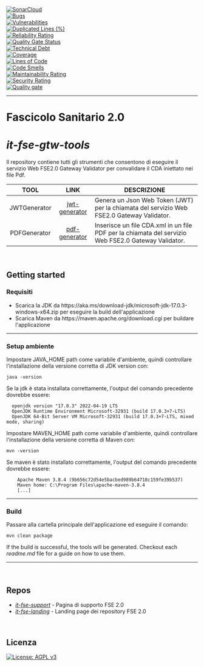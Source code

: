 [![SonarCloud](https://sonarcloud.io/images/project_badges/sonarcloud-black.svg)](https://sonarcloud.io/summary/new_code?id=it.finanze.sanita.fse2%3Agtw-tools)
<br/>
[![Bugs](https://sonarcloud.io/api/project_badges/measure?project=it.finanze.sanita.fse2%3Agtw-tools&metric=bugs)](https://sonarcloud.io/summary/new_code?id=it.finanze.sanita.fse2%3Agtw-tools)
<br/>
[![Vulnerabilities](https://sonarcloud.io/api/project_badges/measure?project=it.finanze.sanita.fse2%3Agtw-tools&metric=vulnerabilities)](https://sonarcloud.io/summary/new_code?id=it.finanze.sanita.fse2%3Agtw-tools)
<br/>
[![Duplicated Lines (%)](https://sonarcloud.io/api/project_badges/measure?project=it.finanze.sanita.fse2%3Agtw-tools&metric=duplicated_lines_density)](https://sonarcloud.io/summary/new_code?id=it.finanze.sanita.fse2%3Agtw-tools)
<br/>
[![Reliability Rating](https://sonarcloud.io/api/project_badges/measure?project=it.finanze.sanita.fse2%3Agtw-tools&metric=reliability_rating)](https://sonarcloud.io/summary/new_code?id=it.finanze.sanita.fse2%3Agtw-tools)
<br/>
[![Quality Gate Status](https://sonarcloud.io/api/project_badges/measure?project=it.finanze.sanita.fse2%3Agtw-tools&metric=alert_status)](https://sonarcloud.io/summary/new_code?id=it.finanze.sanita.fse2%3Agtw-tools)
<br/>
[![Technical Debt](https://sonarcloud.io/api/project_badges/measure?project=it.finanze.sanita.fse2%3Agtw-tools&metric=sqale_index)](https://sonarcloud.io/summary/new_code?id=it.finanze.sanita.fse2%3Agtw-tools)
<br/>
[![Coverage](https://sonarcloud.io/api/project_badges/measure?project=it.finanze.sanita.fse2%3Agtw-tools&metric=coverage)](https://sonarcloud.io/summary/new_code?id=it.finanze.sanita.fse2%3Agtw-tools)
<br/>
[![Lines of Code](https://sonarcloud.io/api/project_badges/measure?project=it.finanze.sanita.fse2%3Agtw-tools&metric=ncloc)](https://sonarcloud.io/summary/new_code?id=it.finanze.sanita.fse2%3Agtw-tools)
<br/>
[![Code Smells](https://sonarcloud.io/api/project_badges/measure?project=it.finanze.sanita.fse2%3Agtw-tools&metric=code_smells)](https://sonarcloud.io/summary/new_code?id=it.finanze.sanita.fse2%3Agtw-tools)
<br/>
[![Maintainability Rating](https://sonarcloud.io/api/project_badges/measure?project=it.finanze.sanita.fse2%3Agtw-tools&metric=sqale_rating)](https://sonarcloud.io/summary/new_code?id=it.finanze.sanita.fse2%3Agtw-tools)
<br/>
[![Security Rating](https://sonarcloud.io/api/project_badges/measure?project=it.finanze.sanita.fse2%3Agtw-tools&metric=security_rating)](https://sonarcloud.io/summary/new_code?id=it.finanze.sanita.fse2%3Agtw-tools)
<br/>
[![Quality gate](https://sonarcloud.io/api/project_badges/quality_gate?project=it.finanze.sanita.fse2%3Agtw-tools)](https://sonarcloud.io/summary/new_code?id=it.finanze.sanita.fse2%3Agtw-tools)
<br/>

---

# Fascicolo Sanitario 2.0

# _it-fse-gtw-tools_

Il repository contiene tutti gli strumenti che consentono di eseguire il servizio Web FSE2.0 Gateway Validator per convalidare il CDA iniettato nei file Pdf.

| TOOL | LINK | DESCRIZIONE |
| :------------: | :------------: | ------------ |
| JWTGenerator | [jwt-generator] | Genera un Json Web Token (JWT) per la chiamata del servizio Web FSE2.0 Gateway Validator. |
| PDFGenerator | [pdf-generator] | Inserisce un file CDA.xml in un file PDF per la chiamata del servizio Web FSE2.0 Gateway Validator. |

<br/>

## Getting started
### Requisiti
<ul>
	<li> Scarica la JDK da https://aka.ms/download-jdk/microsoft-jdk-17.0.3-windows-x64.zip per eseguire la build dell'applicazione </li>
	<li> Scarica Maven da https://maven.apache.org/download.cgi per buildare l'applicazione </li>
</ul>

---

### Setup ambiente

Impostare JAVA_HOME path come variabile d'ambiente, quindi controllare l'installazione della versione corretta di JDK version con:

`java -version`

Se la jdk è stata installata correttamente, l'output del comando precedente dovrebbe essere:

```console
  openjdk version "17.0.3" 2022-04-19 LTS
  OpenJDK Runtime Environment Microsoft-32931 (build 17.0.3+7-LTS)
  OpenJDK 64-Bit Server VM Microsoft-32931 (build 17.0.3+7-LTS, mixed mode, sharing)
```

Impostare MAVEN_HOME path come variabile d'ambiente, quindi controllare l'installazione della versione corretta di Maven con:

`mvn -version`

Se maven è stato installato correttamente, l'output del comando precedente dovrebbe essere:

```console
	Apache Maven 3.8.4 (9b656c72d54e5bacbed989b64718c159fe39b537)
	Maven home: C:\Program Files\apache-maven-3.8.4
	[...]
```
---

### Build

Passare alla cartella principale dell'applicazione ed eseguire il comando:

`mvn clean package`

If the build is successful, the tools will be generated. Checkout each <em>readme.md</em> file for a guide on how to use them.

[//]: # (Questi sono collegamenti di riferimento utilizzati nel body di questa nota e vengono rimossi quando il processore di markdown fa il suo lavoro. Non è necessario formattare bene perché non dovrebbe essere visto. Grazie - http://stackoverflow.com/questions/4823468/store-comments-in-markdown-syntax)
[jwt-generator]: <https://github.com/ministero-salute/it-fse-gtw-tools/tree/main/jwt-generator>
[pdf-generator]: <https://github.com/ministero-salute/it-fse-gtw-tools/tree/main/pdf-generator>
[jdk.zip]: <https://aka.ms/download-jdk/microsoft-jdk-17.0.3-windows-x64.zip>
[maven]: <https://maven.apache.org/download.cgi>
---

<br/>

## Repos
- [*it-fse-support*](https://github.com/ministero-salute/it-fse-support) - Pagina di supporto FSE 2.0
- [*it-fse-landing*](https://github.com/ministero-salute/it-fse-landing) - Landing page dei repository FSE 2.0

<br/>

## Licenza

[![License: AGPL v3](https://img.shields.io/badge/License-AGPL_v3-blue.svg)](https://www.gnu.org/licenses/agpl-3.0)
